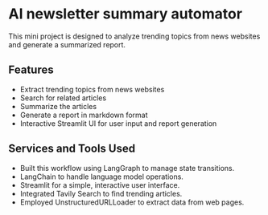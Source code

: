 # AI newsletter summary automator

This mini project is designed to analyze trending topics from news websites and generate a summarized report.

## Features

- Extract trending topics from news websites
- Search for related articles
- Summarize the articles
- Generate a report in markdown format
- Interactive Streamlit UI for user input and report generation

## Services and Tools Used

- Built this workflow using LangGraph to manage state transitions.
- LangChain to handle language model operations.
- Streamlit for a simple, interactive user interface.
- Integrated Tavily Search to find trending articles.
- Employed UnstructuredURLLoader to extract data from web pages.